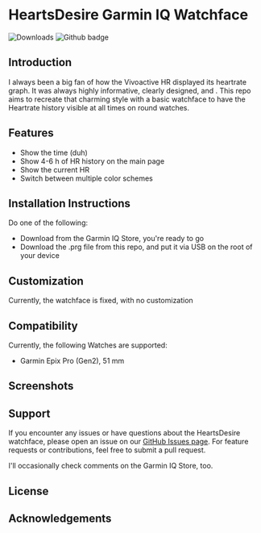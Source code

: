 # HeartsDesire Garmin IQ Watchface
![Downloads](https://img.shields.io/badge/CIQ_Store_downloads-38-green?style=flat-square)
![Github badge](https://developer.garmin.com/static/connect-iq_badge-dark-35b152d2074fb5abd7394662f78d8a4f.svg)

## Introduction
<!-- Briefly describe what the HeartsDesire watchface is and its purpose. -->

I always been a big fan of how the Vivoactive HR displayed its heartrate graph. It was always highly informative, clearly designed, and . This repo aims to recreate that charming style with a basic watchface to have the Heartrate history visible at all times on round watches.

## Features
<!-- List the key features of the watchface. -->

- Show the time (duh)
- Show 4-6 h of HR history on the main page
- Show the current HR
- Switch between multiple color schemes

## Installation Instructions
<!-- Provide step-by-step instructions on how to install the watchface on a Garmin device. -->
Do one of the following: 

- Download from the Garmin IQ Store, you're ready to go
- Download the .prg file from this repo, and put it via USB on the root of your device



## Customization
<!-- Describe any customization options available and how to adjust them. -->

Currently, the watchface is fixed, with no customization

## Compatibility
<!-- List the Garmin devices compatible with the watchface. -->
Currently, the following Watches are supported:

- Garmin Epix Pro (Gen2), 51 mm

## Screenshots
<!-- Include screenshots of the watchface in action. -->

## Support

If you encounter any issues or have questions about the HeartsDesire watchface, please open an issue on our [GitHub Issues page](https://github.com/r-neuschulz/HeartsDesire/issues). For feature requests or contributions, feel free to submit a pull request. 

I'll occasionally check comments on the Garmin IQ Store, too.

## License
<!-- Specify the license under which the project is distributed. -->

## Acknowledgements
<!-- Give credit to those who have contributed or inspired the project. -->
